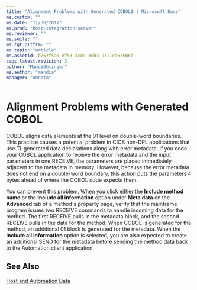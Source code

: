 ```yaml
---
title: "Alignment Problems with Generated COBOL1 | Microsoft Docs"
ms.custom: ""
ms.date: "11/30/2017"
ms.prod: "host-integration-server"
ms.reviewer: ""
ms.suite: ""
ms.tgt_pltfrm: ""
ms.topic: "article"
ms.assetid: b757f5a0-ef53-4c89-8eb3-9311ea67506b
caps.latest.revision: 3
author: "MandiOhlinger"
ms.author: "mandia"
manager: "anneta"
---
```

# Alignment Problems with Generated COBOL
COBOL aligns data elements at the 01 level on double-word boundaries. This practice causes a potential problem in CICS non-DPL applications that use TI-generated data declarations along with error metadata. If you code your COBOL application to receive the error metadata and the input parameters in one RECEIVE, the parameters are placed immediately adjacent to the metadata in memory. However, because the error metadata does not end on a double-word boundary, this action puts the parameters 4 bytes ahead of where the COBOL code expects them.  
  
 You can prevent this problem. When you click either the **Include method name** or the **Include all information** option under **Meta data** on the **Advanced** tab of a method's property page, verify that the mainframe program issues two RECEIVE commands to handle incoming data for the method. The first RECEIVE pulls in the metadata block, and the second RECEIVE pulls in the data for the method. When COBOL is generated for the method, an additional 01 block is generated for the metadata. When the **Include all information** option is selected, you are also expected to create an additional SEND for the metadata before sending the method data back to the Automation client application.  
  
## See Also  
 [Host and Automation Data](../core/host-and-automation-data1.md)